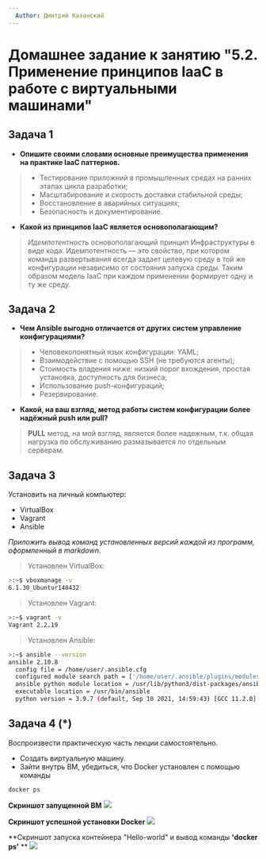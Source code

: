 ```yaml
---
  Author: Дмитрий Казанский
---
```


# Домашнее задание к занятию "5.2. Применение принципов IaaC в работе с виртуальными машинами"

## Задача 1

- **Опишите своими словами основные преимущества применения на практике IaaC паттернов.**
> - Тестирование приложний в промышленных средах на ранних этапах цикла разработки; 
> - Масштабирование и скорость доставки стабильной среды; 
> - Восстановление в аварийных ситуациях; 
> - Безопасность и документирование. 
> 
- **Какой из принципов IaaC является основополагающим?**
> _Идемпотентность_ основополагающий принцип Инфраструктуры в виде кода. 
>  Идемпотентность — это свойство, при котором команда развертывания всегда задает целевую среду в той же конфигурации независимо от состояния запуска среды. 
>  Таким образом модель IaaC при каждом применении формирует одну и ту же среду. 
>  
## Задача 2

- **Чем Ansible выгодно отличается от других систем управление конфигурациями?** 
> - Человекопонятный язык конфигурации: YAML; 
> - Взаимодействие с помощью SSH (не требуются агенты); 
> - Стоимость владения ниже: низкий порог вхождения, простая установка, доступность для бизнеса; 
> - Использование push-конфигураций; 
> - Резервирование. 
> 
- **Какой, на ваш взгляд, метод работы систем конфигурации более надёжный push или pull?**
> __PULL__ метод, на мой взгляд, является более надежным, т.к. общая нагрузка по обслуживанию размазывается по отдельным серверам. 
> 

## Задача 3

Установить на личный компьютер:

- VirtualBox
- Vagrant
- Ansible

*Приложить вывод команд установленных версий каждой из программ, оформленный в markdown.*

> Установлен VirtualBox:
```bash
>:~$ vboxmanage -v
6.1.30_Ubuntur148432

```
> 
> Установлен Vagrant:
```bash
>:~$ vagrant -v
Vagrant 2.2.19
```
> 
> Установлен Ansible:
```bash
>:~$ ansible --version
ansible 2.10.8
  config file = /home/user/.ansible.cfg
  configured module search path = ['/home/user/.ansible/plugins/modules', '/usr/share/ansible/plugins/modules']
  ansible python module location = /usr/lib/python3/dist-packages/ansible
  executable location = /usr/bin/ansible
  python version = 3.9.7 (default, Sep 10 2021, 14:59:43) [GCC 11.2.0]

```
> 


## Задача 4 (*)

Воспроизвести практическую часть лекции самостоятельно.

- Создать виртуальную машину.
- Зайти внутрь ВМ, убедиться, что Docker установлен с помощью команды
```
docker ps
```
**Скриншот запущенной ВМ**
![](Pasted%20image%2020220128210704.png)

**Скриншот успешной установки Docker**
![](Pasted%20image%2020220128210951.png)

**Cкриншот запуска контейнера "Hello-world" и вывод команды __'docker ps'__ **
![](Pasted%20image%2020220128211457.png)


